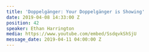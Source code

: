 ```yaml
---
title: 'Doppelgänger: Your Doppelgänger is Showing'
date: 2019-04-08 14:33:00 Z
position: 42
speaker: Ethan Harrington
media: https://www.youtube.com/embed/SsdqvkShSjU
message_date: 2019-04-11 04:00:00 Z
---
```


